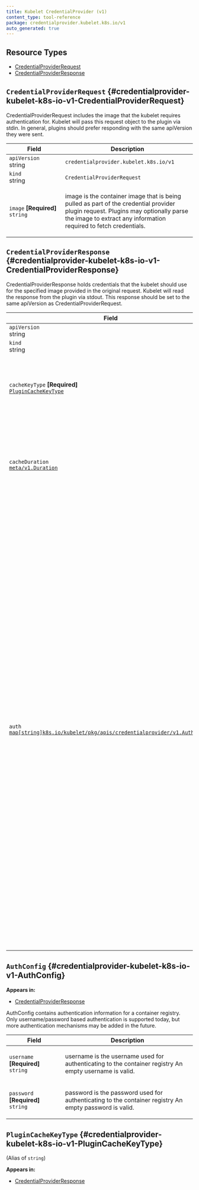 ```yaml
---
title: Kubelet CredentialProvider (v1)
content_type: tool-reference
package: credentialprovider.kubelet.k8s.io/v1
auto_generated: true
---
```


## Resource Types

- [CredentialProviderRequest](#credentialprovider-kubelet-k8s-io-v1-CredentialProviderRequest)
- [CredentialProviderResponse](#credentialprovider-kubelet-k8s-io-v1-CredentialProviderResponse)

## `CredentialProviderRequest` {#credentialprovider-kubelet-k8s-io-v1-CredentialProviderRequest}

<p>CredentialProviderRequest includes the image that the kubelet requires authentication for.
Kubelet will pass this request object to the plugin via stdin. In general, plugins should
prefer responding with the same apiVersion they were sent.</p>

<table class="table">
<thead><tr><th width="30%">Field</th><th>Description</th></tr></thead>
<tbody>
    
<tr><td><code>apiVersion</code><br/>string</td><td><code>credentialprovider.kubelet.k8s.io/v1</code></td></tr>
<tr><td><code>kind</code><br/>string</td><td><code>CredentialProviderRequest</code></td></tr>
    
  
<tr><td><code>image</code> <B>[Required]</B><br/>
<code>string</code>
</td>
<td>
   <p>image is the container image that is being pulled as part of the
credential provider plugin request. Plugins may optionally parse the image
to extract any information required to fetch credentials.</p>
</td>
</tr>
</tbody>
</table>

## `CredentialProviderResponse` {#credentialprovider-kubelet-k8s-io-v1-CredentialProviderResponse}

<p>CredentialProviderResponse holds credentials that the kubelet should use for the specified
image provided in the original request. Kubelet will read the response from the plugin via stdout.
This response should be set to the same apiVersion as CredentialProviderRequest.</p>

<table class="table">
<thead><tr><th width="30%">Field</th><th>Description</th></tr></thead>
<tbody>
    
<tr><td><code>apiVersion</code><br/>string</td><td><code>credentialprovider.kubelet.k8s.io/v1</code></td></tr>
<tr><td><code>kind</code><br/>string</td><td><code>CredentialProviderResponse</code></td></tr>
    
  
<tr><td><code>cacheKeyType</code> <B>[Required]</B><br/>
<a href="#credentialprovider-kubelet-k8s-io-v1-PluginCacheKeyType"><code>PluginCacheKeyType</code></a>
</td>
<td>
   <p>cacheKeyType indiciates the type of caching key to use based on the image provided
in the request. There are three valid values for the cache key type: Image, Registry, and
Global. If an invalid value is specified, the response will NOT be used by the kubelet.</p>
</td>
</tr>
<tr><td><code>cacheDuration</code><br/>
<a href="https://pkg.go.dev/k8s.io/apimachinery/pkg/apis/meta/v1#Duration"><code>meta/v1.Duration</code></a>
</td>
<td>
   <p>cacheDuration indicates the duration the provided credentials should be cached for.
The kubelet will use this field to set the in-memory cache duration for credentials
in the AuthConfig. If null, the kubelet will use defaultCacheDuration provided in
CredentialProviderConfig. If set to 0, the kubelet will not cache the provided AuthConfig.</p>
</td>
</tr>
<tr><td><code>auth</code><br/>
<a href="#credentialprovider-kubelet-k8s-io-v1-AuthConfig"><code>map[string]k8s.io/kubelet/pkg/apis/credentialprovider/v1.AuthConfig</code></a>
</td>
<td>
   <p>auth is a map containing authentication information passed into the kubelet.
Each key is a match image string (more on this below). The corresponding authConfig value
should be valid for all images that match against this key. A plugin should set
this field to null if no valid credentials can be returned for the requested image.</p>
<p>Each key in the map is a pattern which can optionally contain a port and a path.
Globs can be used in the domain, but not in the port or the path. Globs are supported
as subdomains like <code>&ast;.k8s.io</code> or <code>k8s.&ast;.io</code>, and top-level-domains such as <code>k8s.&ast;</code>.
Matching partial subdomains like <code>app&ast;.k8s.io</code> is also supported. Each glob can only match
a single subdomain segment, so <code>&ast;.io</code> does not match <code>&ast;.k8s.io</code>.</p>
<p>The kubelet will match images against the key when all of the below are true:</p>
<ul>
<li>Both contain the same number of domain parts and each part matches.</li>
<li>The URL path of an imageMatch must be a prefix of the target image URL path.</li>
<li>If the imageMatch contains a port, then the port must match in the image as well.</li>
</ul>
<p>When multiple keys are returned, the kubelet will traverse all keys in reverse order so that:</p>
<ul>
<li>longer keys come before shorter keys with the same prefix</li>
<li>non-wildcard keys come before wildcard keys with the same prefix.</li>
</ul>
<p>For any given match, the kubelet will attempt an image pull with the provided credentials,
stopping after the first successfully authenticated pull.</p>
<p>Example keys:</p>
<ul>
<li>123456789.dkr.ecr.us-east-1.amazonaws.com</li>
<li>&ast;.azurecr.io</li>
<li>gcr.io</li>
<li>&ast;.&ast;.registry.io</li>
<li>registry.io:8080/path</li>
</ul>
</td>
</tr>
</tbody>
</table>

## `AuthConfig` {#credentialprovider-kubelet-k8s-io-v1-AuthConfig}

**Appears in:**

- [CredentialProviderResponse](#credentialprovider-kubelet-k8s-io-v1-CredentialProviderResponse)

<p>AuthConfig contains authentication information for a container registry.
Only username/password based authentication is supported today, but more authentication
mechanisms may be added in the future.</p>

<table class="table">
<thead><tr><th width="30%">Field</th><th>Description</th></tr></thead>
<tbody>
    
  
<tr><td><code>username</code> <B>[Required]</B><br/>
<code>string</code>
</td>
<td>
   <p>username is the username used for authenticating to the container registry
An empty username is valid.</p>
</td>
</tr>
<tr><td><code>password</code> <B>[Required]</B><br/>
<code>string</code>
</td>
<td>
   <p>password is the password used for authenticating to the container registry
An empty password is valid.</p>
</td>
</tr>
</tbody>
</table>

## `PluginCacheKeyType` {#credentialprovider-kubelet-k8s-io-v1-PluginCacheKeyType}

(Alias of `string`)

**Appears in:**

- [CredentialProviderResponse](#credentialprovider-kubelet-k8s-io-v1-CredentialProviderResponse)
